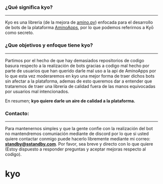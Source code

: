 ### ¿Qué significa kyo?
----

Kyo es una libreria (de la mejora de [amino.py](https://github.com/Slimakoi/Amino.py)) enfocada para el desarrollo de bots de la plataforma [AminoApps](https://aminoapps.com/), por lo que podemos referirnos a Kyō como secreto.


### ¿Que objetivos y enfoque tiene kyo?
---

Partimos por el hecho de que hay demasiados repositorios de codigo basura respecto a la realización de bots gracias a codigo mal hecho por parte de usuarios que han querido darle mal uso a la api de AminoApps por lo que esta vez moderaremos en kyo una mejor forma de traer dichos bots sin afectar a la plataforma, ademas de esto queremos dar a entender que trataremos de traer una libreria de calidad fuera de las manos equivocadas por usuarios mal intencionados.

En resumen; **kyo quiere darle un aire de calidad a la plataforma.**

### Contacto:
---

Para mantenernos simples y que la gente confie con la realización del bot no mantendremos comuniación mediante de discord por lo que si usted quiere contactar conmigo puede hacerlo libremente mediante mi correo: **standby@sstandby.com**. Por favor, sea breve y directo con lo que quiere (Estoy dispuesto a responder preguntas y aceptar mejoras respecto al codigo).
# kyo
